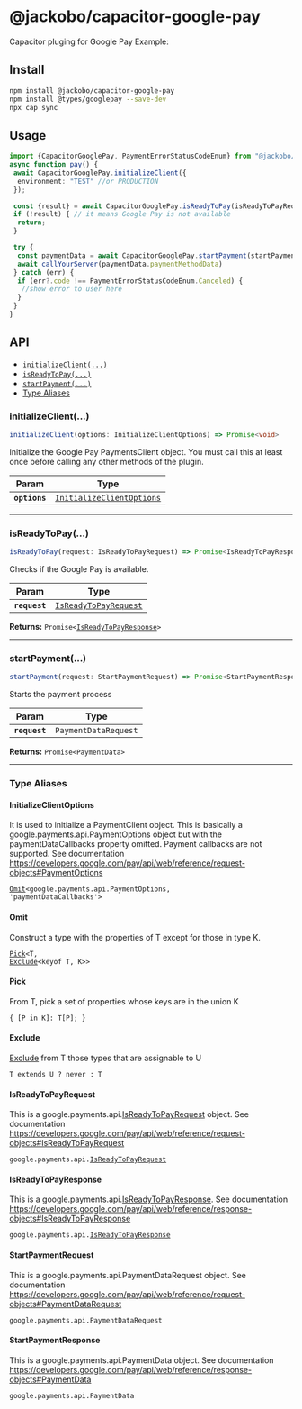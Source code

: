 # @jackobo/capacitor-google-pay

Capacitor pluging for Google Pay
Example:


## Install

```bash
npm install @jackobo/capacitor-google-pay
npm install @types/googlepay --save-dev
npx cap sync
```

## Usage

```typescript
import {CapacitorGooglePay, PaymentErrorStatusCodeEnum} from "@jackobo/capacitor-google-pay";
async function pay() {
 await CapacitorGooglePay.initializeClient({
  environment: "TEST" //or PRODUCTION
 });

 const {result} = await CapacitorGooglePay.isReadyToPay(isReadyToPayRequest);
 if (!result) { // it means Google Pay is not available
  return;
 }

 try {
  const paymentData = await CapacitorGooglePay.startPayment(startPaymentRequest)
  await callYourServer(paymentData.paymentMethodData)
 } catch (err) {
  if (err?.code !== PaymentErrorStatusCodeEnum.Canceled) {
   //show error to user here
  }
 }
}
```

## API

<docgen-index>

* [`initializeClient(...)`](#initializeclient)
* [`isReadyToPay(...)`](#isreadytopay)
* [`startPayment(...)`](#startpayment)
* [Type Aliases](#type-aliases)

</docgen-index>

<docgen-api>
<!--Update the source file JSDoc comments and rerun docgen to update the docs below-->

### initializeClient(...)

```typescript
initializeClient(options: InitializeClientOptions) => Promise<void>
```

Initialize the Google Pay PaymentsClient object. You must call this at least once before calling any other methods of the plugin.

| Param         | Type                                                                        |
| ------------- | --------------------------------------------------------------------------- |
| **`options`** | <code><a href="#initializeclientoptions">InitializeClientOptions</a></code> |

--------------------


### isReadyToPay(...)

```typescript
isReadyToPay(request: IsReadyToPayRequest) => Promise<IsReadyToPayResponse>
```

Checks if the Google Pay is available.

| Param         | Type                                                                |
| ------------- | ------------------------------------------------------------------- |
| **`request`** | <code><a href="#isreadytopayrequest">IsReadyToPayRequest</a></code> |

**Returns:** <code>Promise&lt;<a href="#isreadytopayresponse">IsReadyToPayResponse</a>&gt;</code>

--------------------


### startPayment(...)

```typescript
startPayment(request: StartPaymentRequest) => Promise<StartPaymentResponse>
```

Starts the payment process

| Param         | Type                            |
| ------------- | ------------------------------- |
| **`request`** | <code>PaymentDataRequest</code> |

**Returns:** <code>Promise&lt;PaymentData&gt;</code>

--------------------


### Type Aliases


#### InitializeClientOptions

It is used to initialize a PaymentClient object.
This is basically a google.payments.api.PaymentOptions object but with the paymentDataCallbacks property omitted.
Payment callbacks are not supported.
See documentation https://developers.google.com/pay/api/web/reference/request-objects#PaymentOptions

<code><a href="#omit">Omit</a>&lt;google.payments.api.PaymentOptions, 'paymentDataCallbacks'&gt;</code>


#### Omit

Construct a type with the properties of T except for those in type K.

<code><a href="#pick">Pick</a>&lt;T, <a href="#exclude">Exclude</a>&lt;keyof T, K&gt;&gt;</code>


#### Pick

From T, pick a set of properties whose keys are in the union K

<code>{ [P in K]: T[P]; }</code>


#### Exclude

<a href="#exclude">Exclude</a> from T those types that are assignable to U

<code>T extends U ? never : T</code>


#### IsReadyToPayRequest

This is a google.payments.api.<a href="#isreadytopayrequest">IsReadyToPayRequest</a> object.
See documentation https://developers.google.com/pay/api/web/reference/request-objects#IsReadyToPayRequest

<code>google.payments.api.<a href="#isreadytopayrequest">IsReadyToPayRequest</a></code>


#### IsReadyToPayResponse

This is a google.payments.api.<a href="#isreadytopayresponse">IsReadyToPayResponse</a>.
See documentation https://developers.google.com/pay/api/web/reference/response-objects#IsReadyToPayResponse

<code>google.payments.api.<a href="#isreadytopayresponse">IsReadyToPayResponse</a></code>


#### StartPaymentRequest

This is a google.payments.api.PaymentDataRequest object.
See documentation https://developers.google.com/pay/api/web/reference/request-objects#PaymentDataRequest

<code>google.payments.api.PaymentDataRequest</code>


#### StartPaymentResponse

This is a google.payments.api.PaymentData object.
See documentation https://developers.google.com/pay/api/web/reference/response-objects#PaymentData

<code>google.payments.api.PaymentData</code>

</docgen-api>
